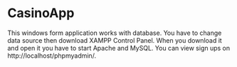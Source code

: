# CasinoApp
This windows form application works with database. You have to change data source then download XAMPP Control Panel. When you download it and open it you have to start Apache and MySQL. You can view sign ups on http://localhost/phpmyadmin/.
